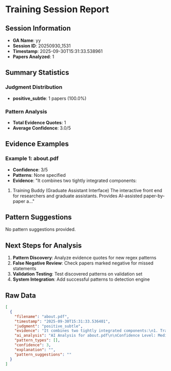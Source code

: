 # Training Session Report

## Session Information
- **GA Name**: yy
- **Session ID**: 20250930_1531
- **Timestamp**: 2025-09-30T15:31:33.538961
- **Papers Analyzed**: 1

## Summary Statistics

### Judgment Distribution
- **positive_subtle**: 1 papers (100.0%)

### Pattern Analysis
- **Total Evidence Quotes**: 1
- **Average Confidence**: 3.0/5

## Evidence Examples


### Example 1: about.pdf
- **Confidence**: 3/5
- **Patterns**: None specified
- **Evidence**: "It combines two tightly integrated components:
1. Training Buddy (Graduate Assistant Interface)
The interactive front end for researchers and graduate assistants.
Provides AI-assisted paper-by-paper a..."

## Pattern Suggestions

No pattern suggestions provided.

## Next Steps for Analysis

1. **Pattern Discovery**: Analyze evidence quotes for new regex patterns
2. **False Negative Review**: Check papers marked negative for missed statements  
3. **Validation Testing**: Test discovered patterns on validation set
4. **System Integration**: Add successful patterns to detection engine

## Raw Data

```json
[
  {
    "filename": "about.pdf",
    "timestamp": "2025-09-30T15:31:33.536401",
    "judgment": "positive_subtle",
    "evidence": "It combines two tightly integrated components:\n1. Training Buddy (Graduate Assistant Interface)\nThe interactive front end for researchers and graduate assistants.\nProvides AI-assisted paper-by-paper analysis (10\u201320 papers/hour).\nFeatures: scrollable previews, live highlighting, one-click acceptance/rejection, and smart\ndropdowns.\nGoal: Train the AI while keeping graduate assistants in the loop, ensuring scholarly rigor.\n2. Automation Buddy (Institutional Batch Engine)\nThe high-volume batch processor for thousands of papers.\nLeverages the training data from Training Buddy to achieve 75% full automation.",
    "ai_analysis": "AI Analysis for about.pdf\n\nConfidence Level: Medium (0.500)\nRecommendation: Subtle/implicit positionality likely\nPatterns Detected: Positionality Term\n\n\nEvidence Excerpts Found: #1 - Positionality Term\nLikely Location: Body/Content\n\"positionality\"\n\n\n#2 - Tail Positionality Term\nLikely Location: Body/Content\n\"ResearchBuddy Contextual Document Analysis Software for the Rest of Us Enhanced PDF Viewer & Contextual Detection Training Research Buddy 2.0 is the complete AI-assisted document analysis platform. It...\"\n\n\n\nAI Recommendation:\nModerate evidence suggests subtle reflexivity. Recommend categorizing as Subtle/Implicit.",
    "pattern_types": [],
    "confidence": 3,
    "explanation": "",
    "pattern_suggestions": ""
  }
]
```
